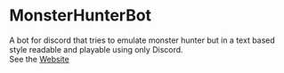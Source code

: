# MonsterHunterBot
A bot for discord that tries to emulate monster hunter but in a text based style readable and playable using only Discord.
<br>See the [Website](https://theavonian.github.io/MonsterHunterBot/)
